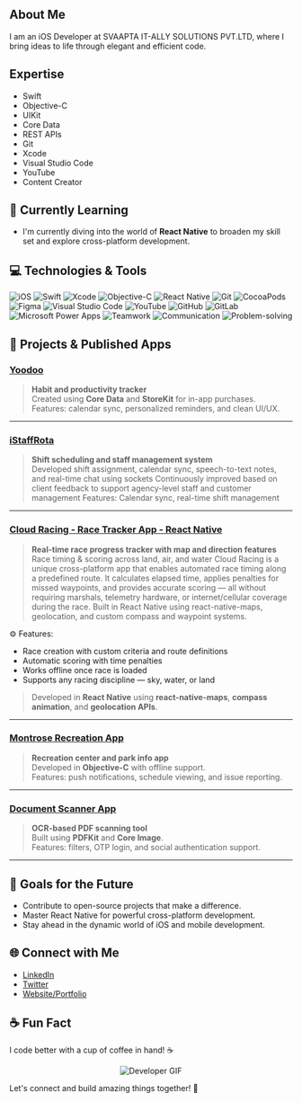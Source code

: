 <p align="center">
<!--   <img src="https://github.com/amoltdhage/amoltdhage/blob/main/github-header-image.png" alt="Header" style="width: 800px; height: 300px;" /> -->
</p>

## About Me
I am an iOS Developer at SVAAPTA IT-ALLY SOLUTIONS PVT.LTD, where I bring ideas to life through elegant and efficient code.

## Expertise

* Swift 
* Objective-C
* UIKit
* Core Data
* REST APIs
* Git
* Xcode
* Visual Studio Code
* YouTube
* Content Creator

## 🌱 Currently Learning

- I'm currently diving into the world of **React Native** to broaden my skill set and explore cross-platform development.

## 💻 Technologies & Tools

![iOS](https://img.shields.io/badge/iOS-000?style=flat&logo=ios&logoColor=white)
![Swift](https://img.shields.io/badge/Swift-FA7343?style=flat&logo=swift&logoColor=white)
![Xcode](https://img.shields.io/badge/Xcode-007ACC?style=flat&logo=xcode&logoColor=white)
![Objective-C](https://img.shields.io/badge/Objective-C-FA7343?style=flat&logo=objective-c&logoColor=white)
![React Native](https://img.shields.io/badge/React%20Native-29ABCA?style=flat&logo=react-native&logoColor=white)
![Git](https://img.shields.io/badge/Git-EC4D33?style=flat&logo=git&logoColor=white)
![CocoaPods](https://img.shields.io/badge/CocoaPods-5FBC66?style=flat&logo=cocoapods&logoColor=white)
![Figma](https://img.shields.io/badge/Figma-F24E51?style=flat&logo=figma&logoColor=white)
![Visual Studio Code](https://img.shields.io/badge/Visual%20Studio%20Code-007ACC?style=flat&logo=visual-studio-code&logoColor=white)
![YouTube](https://img.shields.io/badge/YouTube-FF0000?style=flat&logo=youtube&logoColor=white)
![GitHub](https://img.shields.io/badge/GitHub-2C29A2?style=flat&logo=github&logoColor=white)
![GitLab](https://img.shields.io/badge/GitLab-E95959?style=flat&logo=gitlab&logoColor=white)
![Microsoft Power Apps](https://img.shields.io/badge/Microsoft%20Power%20Apps-1f60d8?style=flat&logo=microsoft-power-apps&logoColor=white)
![Teamwork](https://img.shields.io/badge/Teamwork-5FD055?style=flat&logo=teamwork&logoColor=white)
![Communication](https://img.shields.io/badge/Communication-DF0030?style=flat&logo=communication&logoColor=white)
![Problem-solving](https://img.shields.io/badge/Problem-solving-99CCFF?style=flat&logo=problem-solving&logoColor=white)


## 📱 Projects & Published Apps

### [Yoodoo](https://apps.apple.com/in/app/yoodoo-adhd-daily-planner/id16443200946)
> **Habit and productivity tracker**  
> Created using **Core Data** and **StoreKit** for in-app purchases.  
> Features: calendar sync, personalized reminders, and clean UI/UX.

---

### [iStaffRota](https://apps.apple.com/gb/app/istaffrota/id1458077644)
> **Shift scheduling and staff management system**  
> Developed shift assignment, calendar sync, speech-to-text notes, and real-time chat using sockets
> Continuously improved based on client feedback to support agency-level staff and customer management
> Features: Calendar sync, real-time shift management

---

### [Cloud Racing - Race Tracker App - React Native](https://apps.apple.com/in/app/cloudracing/id6477375906)
> **Real-time race progress tracker with map and direction features**  
Race timing & scoring across land, air, and water
Cloud Racing is a unique cross-platform app that enables automated race timing along a predefined route. It calculates elapsed time, applies penalties for missed waypoints, and provides accurate scoring — all without requiring marshals, telemetry hardware, or internet/cellular coverage during the race.
Built in React Native using react-native-maps, geolocation, and custom compass and waypoint systems.

⚙️ Features:
   * Race creation with custom criteria and route definitions
   * Automatic scoring with time penalties
   * Works offline once race is loaded
   * Supports any racing discipline — sky, water, or land
 > Developed in **React Native** using **react-native-maps**, **compass animation**, and **geolocation APIs**.

---

### [Montrose Recreation App](https://apps.apple.com/us/app/montrose-recreation-app/id1472673781)
> **Recreation center and park info app**  
> Developed in **Objective-C** with offline support.  
> Features: push notifications, schedule viewing, and issue reporting.

---

### [Document Scanner App](https://apps.apple.com/app/id0000000000) <!-- Replace with actual app ID if live -->
> **OCR-based PDF scanning tool**  
> Built using **PDFKit** and **Core Image**.  
> Features: filters, OTP login, and social authentication support.

---


<!-- ## Developer GIF -->
<!-- ![Developer GIF](https://i.imgur.com/YOUR_DEVELOPER_GIF.gif) -->

<!-- ## 📈 GitHub Stats -->

<!-- ![Your GitHub Stats](https://github-readme-stats.vercel.app/api?username=yourusername&show_icons=true&hide_title=true&count_private=true&hide=prs&theme=radical) -->

## 🎯 Goals for the Future

- Contribute to open-source projects that make a difference.
- Master React Native for powerful cross-platform development.
- Stay ahead in the dynamic world of iOS and mobile development.

## 🌐 Connect with Me

- [LinkedIn](https://www.linkedin.com/in/amoltdhage/)
- [Twitter](https://twitter.com/amoltdhage)
- [Website/Portfolio](https://www.yourportfolio.com)

## ☕ Fun Fact

I code better with a cup of coffee in hand! ☕️

<p align="center">
  <img src="https://media.giphy.com/media/L1R1tvI9svkIWwpVYr/giphy.gif" alt="Developer GIF" />
</p>


Let's connect and build amazing things together! 🚀







